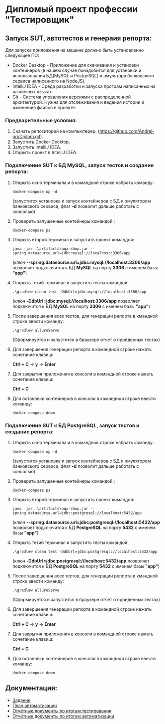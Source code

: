 # Дипломый проект профессии "Тестировщик"

## Запуск SUT, автотестов и генераия репорта:

Для запуска приложения на машине должно быть установленно следующее ПО:
* Docker Desktop - Приложение для скачивания и установки контейнеров (в нашем случае понадобится для установки 
и использования БД(MySQL и PostgeSQL) и эмулятора банковского сервиса написанного на NodeJS).
* IntelliJ IDEA - Среда разработки и запуска програм написанных на различных языках.
* Git - Cистема управления версиями с распределенной архитектурой. Нужна для отслеживания и ведения истории 
и изменения файлов в проекте.

### Предварительные условия:

1. Скачать репозиторий на компьютерер. (https://github.com/Andrej-ori/Diplom.git).
2. Запустить Docker Decktop.
3. Запустить IntelliJ IDEA.
4. Открыть проект в IntelliJ IDEA.

### Подключение SUT к БД MySQL, запуск тестов и создание репорта:

1. Открыть окно терминала и в командной строке набрать команду:

    `docker-compose up -d`
    
    (запустится установка и запуск контейнеров с БД и эмулятором банковского сервиса, флаг **-d** позволит дальше работать с консолью)
2. Проверить запущенные контейнеры командой :

    `docker-compose ps`
    
3. Открыть второй терминал и запустить проект командой:

   `java -jar .\artifacts\aqa-shop.jar --spring.datasource.url=jdbc:mysql://localhost:3306/app`
   
   (ключ **--spring.datasource.url=jdbc:mysql://localhost:3306/app** позволяет подключится к БД **MySQL** на порту **3306** с именем базы **"app"**)
4. Открыть тетий терминал и запустить тесты командой: 

   `.\gradlew clean test -DdbUrl=jdbc:mysql://localhost:3306/app`
   
   (ключ **-DdbUrl=jdbc:mysql://localhost:3306/app** позволяет подключится к БД **MySQL** на порту **3306** с именем базы **"app"**)
5. После завершения всех тестов, для генерации репорта в кмандной строке ввести команду:

   `.\gradlew allureServe`
   
   (Сформируется и запустится в браузере отчет о пройденных тестах)
6. Для завершения генерации репорта в командной строке нажать сочетание клавиш:

   **Ctrl + C** -> **y** -> **Enter**
7. Для закрытия приложения в консоли в командной строке нажать сочетание клавиш:

   **Ctrl + C**
8. Для остановки контейнеров в консоли в командной строке ввести команду:

   `docker-compose down`


### Подключение SUT к БД PostgreSQL, запуск тестов и создание репорта:

1. Открыть окно терминала и в командной строке набрать команду:

    `docker-compose up -d`
    
    (запустится установка и запуск контейнеров с БД и эмулятором банковского сервиса, флаг **-d** позволит дальше работать с консолью)
2. Проверить запущенные контейнеры командой :

    `docker-compose ps`
    
3. Открыть второй терминал и запустить проект командой:

   `java -jar .\artifacts\aqa-shop.jar --spring.datasource.url=jdbc:postgresql://localhost:5432/app`
   
   (ключ **--spring.datasource.url=jdbc:postgresql://localhost:5432/app** позволяет подключится к БД **PostgreSQL** на порту **5432** с именем базы **"app"**)
4. Открыть тетий терминал и запустить тесты командой:

   `.\gradlew clean test -DdbUrl=jdbc:postgresql://localhost:5432/app`
   
   (ключ **-DdbUrl=jdbc:postgresql://localhost:5432/app** позволяет подключится к БД **PostgreSQL** на порту **5432** с именем базы **"app"**)
5. После завершения всех тестов, для генерации репорта в кмандной строке ввести команду:

   `.\gradlew allureServe`
   
   (Сформируется и запустится в браузере отчет о пройденных тестах)
6. Для завершения генерации репорта в командной строке нажать сочетание клавиш:

   **Ctrl + C** -> **y** -> **Enter**
   
7. Для закрытия приложения в консоли в командной строке нажать сочетание клавиш:

   **Ctrl + C**
8. Для остановки контейнеров в консоли в командной строке ввести команду:

   `docker-compose down`

## Документация:

* [Задание](../Documents/Task.md)
* [План автоматизации](../Documents/Plan.md)
* [Отчётные документы по итогам тестирования](../Documents/Report.md)
* [Отчётные документы по итогам автоматизации](../Documents/Summary.md)
